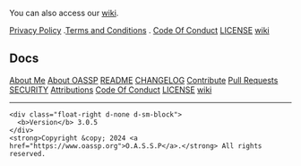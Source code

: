 You can also access our [wiki](https://oassp.github.io/wiki).

<a href="https://oassp.github.io/privacy">Privacy Policy</a> .<a href="https://oassp.github.io/termsandconditions">Terms and Conditions</a> . [Code Of Conduct](../docs/CodeOfConduct.md) [LICENSE](../docs/LICENSE.md) [wiki](https://oassp.github.io/wiki)

## Docs

[About Me](https://github.com/josephkb87) [About OASSP](https://oassp.org/index.html) [README](../docs/README.md) [CHANGELOG](../docs/CHANGELOG.md) [Contribute](../docs/CONTRIBUTING.md) [Pull Requests](../docs/blob/PRs.md)  [SECURITY](../docs/SECURITY.md) [Attributions](..docs/Attributions.md) [Code Of Conduct](../docs/CodeOfConduct.md) [LICENSE](../docs/LICENSE.md) [wiki](https://oassp.github.io/wiki)

---

<footer class="main-footer">

    <div class="float-right d-none d-sm-block">
      <b>Version</b> 3.0.5
    </div>
    <strong>Copyright &copy; 2024 <a href="https://www.oassp.org">O.A.S.S.P</a>.</strong> All rights
    reserved.

  </footer>